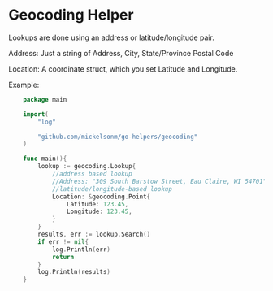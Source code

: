 Geocoding Helper
==========

Lookups are done using an address or latitude/longitude pair.

Address: Just a string of Address, City, State/Province Postal Code

Location: A coordinate struct, which you set Latitude and Longitude.

Example:
```go
	package main

	import(
		"log"

		"github.com/mickelsonm/go-helpers/geocoding"
	)

	func main(){
		lookup := geocoding.Lookup{
			//address based lookup
			//Address: "309 South Barstow Street, Eau Claire, WI 54701",
			//latitude/longitude-based lookup
			Location: &geocoding.Point{
				Latitude: 123.45,
				Longitude: 123.45,
			}
		}
		results, err := lookup.Search()
		if err != nil{
			log.Println(err)
			return
		}
		log.Println(results)
	}
```
